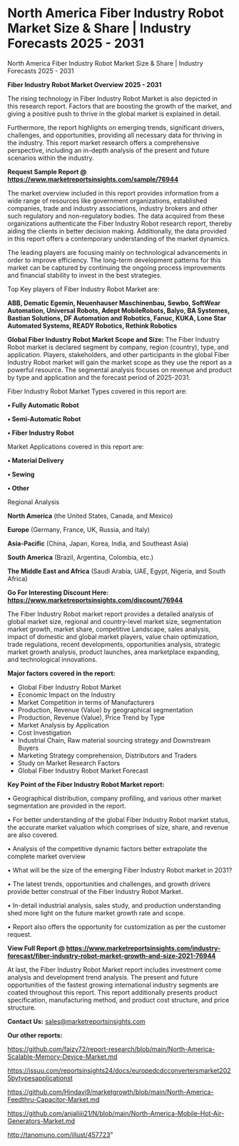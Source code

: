 # North America Fiber Industry Robot Market Size & Share | Industry Forecasts 2025 - 2031
North America Fiber Industry Robot Market Size & Share | Industry Forecasts 2025 - 2031

<Strong> Fiber Industry Robot Market Overview 2025 - 2031</strong>

The rising technology in Fiber Industry Robot Market is also depicted in this research report. Factors that are boosting the growth of the market, and giving a positive push to thrive in the global market is explained in detail.

Furthermore, the report highlights on emerging trends, significant drivers, challenges, and opportunities, providing all necessary data for thriving in the industry. This report market research offers a comprehensive perspective, including an in-depth analysis of the present and future scenarios within the industry.

<strong>Request Sample Report @ <a href=https://www.marketreportsinsights.com/sample/76944>https://www.marketreportsinsights.com/sample/76944</a></strong>

The market overview included in this report provides information from a wide range of resources like government organizations, established companies, trade and industry associations, industry brokers and other such regulatory and non-regulatory bodies. The data acquired from these organizations authenticate the Fiber Industry Robot research report, thereby aiding the clients in better decision making. Additionally, the data provided in this report offers a contemporary understanding of the market dynamics.

The leading players are focusing mainly on technological advancements in order to improve efficiency. The long-term development patterns for this market can be captured by continuing the ongoing process improvements and financial stability to invest in the best strategies.

Top Key players of Fiber Industry Robot Market are:

<strong>ABB, Dematic Egemin, Neuenhauser Maschinenbau, Sewbo, SoftWear Automation, Universal Robots, Adept MobileRobots, Balyo, BA Systemes, Bastian Solutions, DF Automation and Robotics, Fanuc, KUKA, Lone Star Automated Systems, READY Robotics, Rethink Robotics</strong>

<strong><b>Global Fiber Industry Robot Market Scope and Size:</b></strong>
The Fiber Industry Robot market is declared segment by company, region (country), type, and application. Players, stakeholders, and other participants in the global Fiber Industry Robot market will gain the market scope as they use the report as a powerful resource. The segmental analysis focuses on revenue and product by type and application and the forecast period of 2025-2031.

Fiber Industry Robot Market Types covered in this report are:

<strong>• Fully Automatic Robot

• Semi-Automatic Robot

• Fiber Industry Robot</strong>

Market Applications covered in this report are:

<strong>• Material Delivery

• Sewing

• Other</strong> 

Regional Analysis

<strong>North America</strong> (the United States, Canada, and Mexico)

<strong>Europe</strong> (Germany, France, UK, Russia, and Italy)

<strong>Asia-Pacific</strong> (China, Japan, Korea, India, and Southeast Asia)

<strong>South America</strong> (Brazil, Argentina, Colombia, etc.)

<strong>The Middle East and Africa</strong> (Saudi Arabia, UAE, Egypt, Nigeria, and South Africa)

<strong>Go For Interesting Discount Here: <a href=https://www.marketreportsinsights.com/discount/76944>https://www.marketreportsinsights.com/discount/76944</a></strong>

The Fiber Industry Robot market report provides a detailed analysis of global market size, regional and country-level market size, segmentation market growth, market share, competitive Landscape, sales analysis, impact of domestic and global market players, value chain optimization, trade regulations, recent developments, opportunities analysis, strategic market growth analysis, product launches, area marketplace expanding, and technological innovations.

<strong><b>Major factors covered in the report:</b></strong>
<ul>
  <li>Global Fiber Industry Robot Market </li>
  <li>Economic Impact on the Industry</li>
  <li>Market Competition in terms of Manufacturers</li>
  <li>Production, Revenue (Value) by geographical segmentation</li>
  <li>Production, Revenue (Value), Price Trend by Type</li>
  <li>Market Analysis by Application</li>
  <li>Cost Investigation</li>
  <li>Industrial Chain, Raw material sourcing strategy and Downstream Buyers</li>
  <li>Marketing Strategy comprehension, Distributors and Traders</li>
  <li>Study on Market Research Factors</li>
  <li>Global Fiber Industry Robot Market Forecast</li>
</ul>

<strong><b>Key Point of the Fiber Industry Robot Market report:</b></strong>

• Geographical distribution, company profiling, and various other market segmentation are provided in the report.

• For better understanding of the global Fiber Industry Robot market status, the accurate market valuation which comprises of size, share, and revenue are also covered.

• Analysis of the competitive dynamic factors better extrapolate the complete market overview

• What will be the size of the emerging Fiber Industry Robot market in 2031?

• The latest trends, opportunities and challenges, and growth drivers provide better construal of the Fiber Industry Robot Market.

• In-detail industrial analysis, sales study, and production understanding shed more light on the future market growth rate and scope.

• Report also offers the opportunity for customization as per the customer request.

<strong><b>View Full Report @ <a href=https://www.marketreportsinsights.com/industry-forecast/fiber-industry-robot-market-growth-and-size-2021-76944>https://www.marketreportsinsights.com/industry-forecast/fiber-industry-robot-market-growth-and-size-2021-76944</a></b></strong>


At last, the Fiber Industry Robot Market report includes investment come analysis and development trend analysis. The present and future opportunities of the fastest growing international industry segments are coated throughout this report. This report additionally presents product specification, manufacturing method, and product cost structure, and price structure.

<strong>Contact Us:</strong>
sales@marketreportsinsights.com

<strong>Our other reports:</strong>

<a href=https://github.com/faizy72/report-research/blob/main/North-America-Scalable-Memory-Device-Market.md>https://github.com/faizy72/report-research/blob/main/North-America-Scalable-Memory-Device-Market.md</a>

<a href=https://issuu.com/reportsinsights24/docs/europedcdcconvertersmarket2025bytypesapplicationst>https://issuu.com/reportsinsights24/docs/europedcdcconvertersmarket2025bytypesapplicationst</a>

<a href=https://github.com/Hindavi9/marketgrowth/blob/main/North-America-Feedthru-Capacitor-Market.md>https://github.com/Hindavi9/marketgrowth/blob/main/North-America-Feedthru-Capacitor-Market.md</a>

<a href=https://github.com/anjaliiii21/N/blob/main/North-America-Mobile-Hot-Air-Generators-Market.md>https://github.com/anjaliiii21/N/blob/main/North-America-Mobile-Hot-Air-Generators-Market.md</a>

<a href=http://tanomuno.com/illust/457723>http://tanomuno.com/illust/457723</a>"
